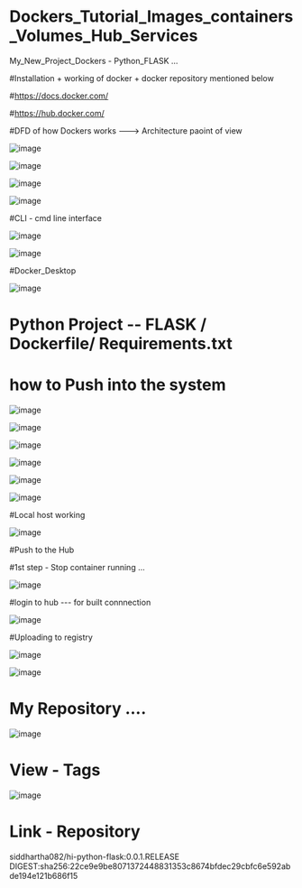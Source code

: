# Dockers_Tutorial_Images_containers_Volumes_Hub_Services

 My_New_Project_Dockers - Python_FLASK ...
 
 #Installation + working of docker + docker repository  mentioned below
 
 #https://docs.docker.com/
 
 #https://hub.docker.com/

 #DFD of how Dockers works ---> Architecture paoint of view

 ![image](https://github.com/Siddhartha082/Dockers_Tutorial_Images_containers_Volumes_Hub_Services/assets/110781138/d2473198-1b45-4352-add4-e791021c5690)

![image](https://github.com/Siddhartha082/Dockers_Tutorial_Images_containers_Volumes_Hub_Services/assets/110781138/8b5b0385-f83f-4e2c-bb4d-0ffd7b270d2d)

![image](https://github.com/Siddhartha082/Dockers_Tutorial_Images_containers_Volumes_Hub_Services/assets/110781138/51789525-d2c6-41d2-83a5-bdbea5705974)

![image](https://github.com/Siddhartha082/Dockers_Tutorial_Images_containers_Volumes_Hub_Services/assets/110781138/89b77301-2871-490e-b8d1-d5b6e9a6d8bf)

#CLI - cmd line interface

![image](https://github.com/Siddhartha082/Dockers_Tutorial_Images_containers_Volumes_Hub_Services/assets/110781138/cd708311-75f2-4341-b536-3aa235515866)

![image](https://github.com/Siddhartha082/Dockers_Tutorial_Images_containers_Volumes_Hub_Services/assets/110781138/d0397b01-02ce-4ebe-9815-7551fcd298be)

#Docker_Desktop

![image](https://github.com/Siddhartha082/Dockers_Tutorial_Images_containers_Volumes_Hub_Services/assets/110781138/6c834ead-9856-4226-ab44-6f7f9f799cdd)

# Python Project  -- FLASK / Dockerfile/ Requirements.txt 

# how to Push into the system

![image](https://github.com/Siddhartha082/Dockers_Tutorial_Images_containers_Volumes_Hub_Services/assets/110781138/826c1203-ef51-4cd2-9b40-15333e20e43b)

![image](https://github.com/Siddhartha082/Dockers_Tutorial_Images_containers_Volumes_Hub_Services/assets/110781138/901c213e-a2c5-45a6-b643-8d9c1c3183ee)

![image](https://github.com/Siddhartha082/Dockers_Tutorial_Images_containers_Volumes_Hub_Services/assets/110781138/f8af671e-45cd-4f39-b189-159de838a5dc)

![image](https://github.com/Siddhartha082/Dockers_Tutorial_Images_containers_Volumes_Hub_Services/assets/110781138/78ddf06d-4134-44e2-982b-ac5586ed7284)

![image](https://github.com/Siddhartha082/Dockers_Tutorial_Images_containers_Volumes_Hub_Services/assets/110781138/de4db528-60fa-48db-87c9-2f367a30d6ba)

![image](https://github.com/Siddhartha082/Dockers_Tutorial_Images_containers_Volumes_Hub_Services/assets/110781138/91004968-c412-43c7-9a91-e8b0b58142fc)

#Local host working

![image](https://github.com/Siddhartha082/Dockers_Tutorial_Images_containers_Volumes_Hub_Services/assets/110781138/8e9d429c-1fee-452b-8664-0cdee542455c)

#Push to the Hub

#1st step - Stop container running ...

![image](https://github.com/Siddhartha082/Dockers_Tutorial_Images_containers_Volumes_Hub_Services/assets/110781138/0239caad-25dd-4f1c-bf9d-43ec7d959933)

#login to hub --- for built connnection 

![image](https://github.com/Siddhartha082/Dockers_Tutorial_Images_containers_Volumes_Hub_Services/assets/110781138/303dd821-52bb-440d-8049-23591aa24c19)

#Uploading to registry

![image](https://github.com/Siddhartha082/Dockers_Tutorial_Images_containers_Volumes_Hub_Services/assets/110781138/62e65bbf-4952-4364-84c9-16f80bbed059)

![image](https://github.com/Siddhartha082/Dockers_Tutorial_Images_containers_Volumes_Hub_Services/assets/110781138/cee1e5c4-23b9-4837-b86c-308ab6dec4b8)

# My Repository ....
![image](https://github.com/Siddhartha082/Dockers_Tutorial_Images_containers_Volumes_Hub_Services/assets/110781138/c854dd8f-d95e-4fa7-9112-9695c523c456)

# View - Tags

![image](https://github.com/Siddhartha082/Dockers_Tutorial_Images_containers_Volumes_Hub_Services/assets/110781138/2872f07d-72b7-4b96-b249-aaad205df0fc)

# Link - Repository

siddhartha082/hi-python-flask:0.0.1.RELEASE
DIGEST:sha256:22ce9e9be8071372448831353c8674bfdec29cbfc6e592abde194e121b686f15



